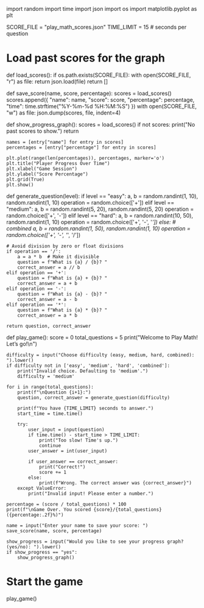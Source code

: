 import random
import time
import json
import os
import matplotlib.pyplot as plt

SCORE_FILE = "play_math_scores.json"
TIME_LIMIT = 15  # seconds per question

# Load past scores for the graph
def load_scores():
    if os.path.exists(SCORE_FILE):
        with open(SCORE_FILE, "r") as file:
            return json.load(file)
    return []

def save_score(name, score, percentage):
    scores = load_scores()
    scores.append({
        "name": name,
        "score": score,
        "percentage": percentage,
        "time": time.strftime("%Y-%m-%d %H:%M:%S")
    })
    with open(SCORE_FILE, "w") as file:
        json.dump(scores, file, indent=4)

def show_progress_graph():
    scores = load_scores()
    if not scores:
        print("No past scores to show.")
        return

    names = [entry["name"] for entry in scores]
    percentages = [entry["percentage"] for entry in scores]

    plt.plot(range(len(percentages)), percentages, marker='o')
    plt.title("Player Progress Over Time")
    plt.xlabel("Game Session")
    plt.ylabel("Score Percentage")
    plt.grid(True)
    plt.show()

def generate_question(level):
    if level == "easy":
        a, b = random.randint(1, 10), random.randint(1, 10)
        operation = random.choice(['+'])
    elif level == "medium":
        a, b = random.randint(5, 20), random.randint(5, 20)
        operation = random.choice(['+', '-'])
    elif level == "hard":
        a, b = random.randint(10, 50), random.randint(1, 10)
        operation = random.choice(['+', '-', '*'])
    else:  # combined
        a, b = random.randint(1, 50), random.randint(1, 10)
        operation = random.choice(['+', '-', '*', '/'])

    # Avoid division by zero or float divisions
    if operation == '/':
        a = a * b  # Make it divisible
        question = f"What is {a} / {b}? "
        correct_answer = a // b
    elif operation == '+':
        question = f"What is {a} + {b}? "
        correct_answer = a + b
    elif operation == '-':
        question = f"What is {a} - {b}? "
        correct_answer = a - b
    elif operation == '*':
        question = f"What is {a} * {b}? "
        correct_answer = a * b

    return question, correct_answer

def play_game():
    score = 0
    total_questions = 5
    print("Welcome to Play Math! Let’s go!\n")

    difficulty = input("Choose difficulty (easy, medium, hard, combined): ").lower()
    if difficulty not in ['easy', 'medium', 'hard', 'combined']:
        print("Invalid choice. Defaulting to 'medium'.")
        difficulty = 'medium'

    for i in range(total_questions):
        print(f"\nQuestion {i+1}:")
        question, correct_answer = generate_question(difficulty)

        print(f"You have {TIME_LIMIT} seconds to answer.")
        start_time = time.time()

        try:
            user_input = input(question)
            if time.time() - start_time > TIME_LIMIT:
                print("Too slow! Time's up.")
                continue
            user_answer = int(user_input)

            if user_answer == correct_answer:
                print("Correct!")
                score += 1
            else:
                print(f"Wrong. The correct answer was {correct_answer}")
        except ValueError:
            print("Invalid input! Please enter a number.")

    percentage = (score / total_questions) * 100
    print(f"\nGame Over. You scored {score}/{total_questions} ({percentage:.2f}%)")

    name = input("Enter your name to save your score: ")
    save_score(name, score, percentage)

    show_progress = input("Would you like to see your progress graph? (yes/no): ").lower()
    if show_progress == "yes":
        show_progress_graph()

# Start the game
play_game()

